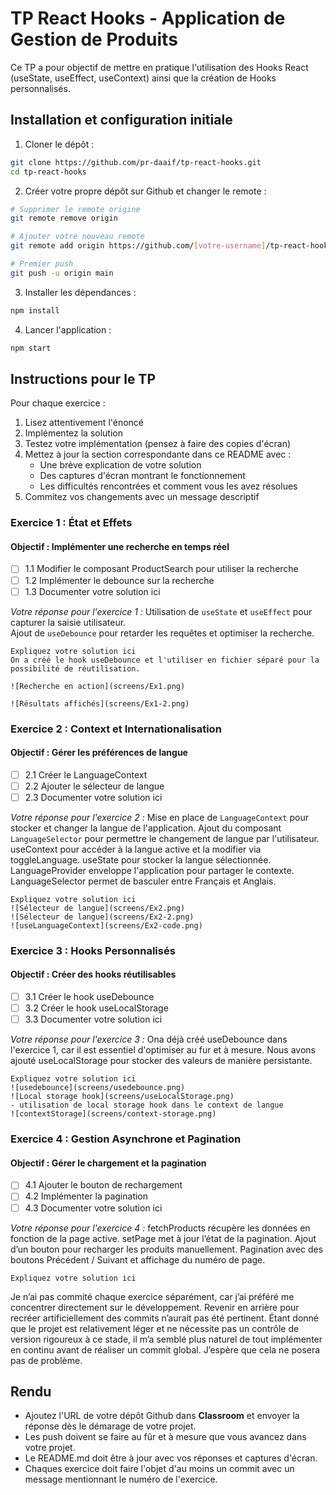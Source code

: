 # TP React Hooks - Application de Gestion de Produits

Ce TP a pour objectif de mettre en pratique l'utilisation des Hooks React (useState, useEffect, useContext) ainsi que la création de Hooks personnalisés.

## Installation et configuration initiale

1. Cloner le dépôt :
```bash
git clone https://github.com/pr-daaif/tp-react-hooks.git
cd tp-react-hooks
```

2. Créer votre propre dépôt sur Github et changer le remote :
```bash
# Supprimer le remote origine
git remote remove origin

# Ajouter votre nouveau remote
git remote add origin https://github.com/[votre-username]/tp-react-hooks.git

# Premier push
git push -u origin main
```

3. Installer les dépendances :
```bash
npm install
```

4. Lancer l'application :
```bash
npm start
```

## Instructions pour le TP

Pour chaque exercice :
1. Lisez attentivement l'énoncé
2. Implémentez la solution
3. Testez votre implémentation (pensez à faire des copies d'écran)
4. Mettez à jour la section correspondante dans ce README avec :
   - Une brève explication de votre solution
   - Des captures d'écran montrant le fonctionnement
   - Les difficultés rencontrées et comment vous les avez résolues
5. Commitez vos changements avec un message descriptif

### Exercice 1 : État et Effets 
#### Objectif : Implémenter une recherche en temps réel

- [ ] 1.1 Modifier le composant ProductSearch pour utiliser la recherche
- [ ] 1.2 Implémenter le debounce sur la recherche
- [ ] 1.3 Documenter votre solution ici

_Votre réponse pour l'exercice 1 :_
Utilisation de `useState` et `useEffect` pour capturer la saisie utilisateur.  
Ajout de `useDebounce` pour retarder les requêtes et optimiser la recherche.

```
Expliquez votre solution ici
On a créé le hook useDebounce et l'utiliser en fichier séparé pour la possibilité de réutilisation.

![Recherche en action](screens/Ex1.png)

![Résultats affichés](screens/Ex1-2.png)
```

### Exercice 2 : Context et Internationalisation
#### Objectif : Gérer les préférences de langue

- [ ] 2.1 Créer le LanguageContext
- [ ] 2.2 Ajouter le sélecteur de langue
- [ ] 2.3 Documenter votre solution ici

_Votre réponse pour l'exercice 2 :_
Mise en place de `LanguageContext` pour stocker et changer la langue de l'application.
Ajout du composant `LanguageSelector` pour permettre le changement de langue par l'utilisateur.
useContext pour accéder à la langue active et la modifier via toggleLanguage.
useState pour stocker la langue sélectionnée.
LanguageProvider enveloppe l'application pour partager le contexte.
LanguageSelector permet de basculer entre Français et Anglais.

```
Expliquez votre solution ici
![Sélecteur de langue](screens/Ex2.png)
![Sélecteur de langue](screens/Ex2-2.png)
![useLanguageContext](screens/Ex2-code.png)

```

### Exercice 3 : Hooks Personnalisés
#### Objectif : Créer des hooks réutilisables

- [ ] 3.1 Créer le hook useDebounce
- [ ] 3.2 Créer le hook useLocalStorage
- [ ] 3.3 Documenter votre solution ici

_Votre réponse pour l'exercice 3 :_
Ona déjà créé useDebounce dans l'exercice 1, car il est essentiel d'optimiser au fur et à mesure.
Nous avons ajouté useLocalStorage pour stocker des valeurs de manière persistante.
```
Expliquez votre solution ici
![usedebounce](screens/usedebounce.png)
![Local storage hook](screens/useLocalStorage.png)
- utilisation de local storage hook dans le context de langue
![contextStorage](screens/context-storage.png)

```

### Exercice 4 : Gestion Asynchrone et Pagination
#### Objectif : Gérer le chargement et la pagination

- [ ] 4.1 Ajouter le bouton de rechargement
- [ ] 4.2 Implémenter la pagination
- [ ] 4.3 Documenter votre solution ici

_Votre réponse pour l'exercice 4 :_
fetchProducts récupère les données en fonction de la page active.
setPage met à jour l’état de la pagination.
Ajout d’un bouton pour recharger les produits manuellement.
Pagination avec des boutons Précédent / Suivant et affichage du numéro de page.

```
Expliquez votre solution ici
```
Je n’ai pas commité chaque exercice séparément, car j’ai préféré me concentrer directement sur le développement. Revenir en arrière pour recréer artificiellement des commits n’aurait pas été pertinent. Étant donné que le projet est relativement léger et ne nécessite pas un contrôle de version rigoureux à ce stade, il m’a semblé plus naturel de tout implémenter en continu avant de réaliser un commit global. J’espère que cela ne posera pas de problème.


## Rendu

- Ajoutez l'URL de votre dépôt Github dans  **Classroom** et envoyer la réponse dès le démarage de votre projet.
- Les push doivent se faire au fûr et à mesure que vous avancez dans votre projet.
- Le README.md doit être à jour avec vos réponses et captures d'écran. 
- Chaques exercice doit faire l'objet d'au moins un commit avec un message mentionnant le numéro de l'exercice.